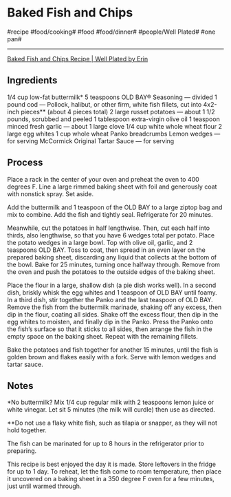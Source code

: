 # Baked Fish and Chips
#recipe #food/cooking# #food #food/dinner# #people/Well Plated# #one pan#
- - - -
[Baked Fish and Chips Recipe | Well Plated by Erin](https://www.wellplated.com/baked-fish-and-chips/)

## Ingredients
 1/4 cup low-fat buttermilk*
 5 teaspoons OLD BAY® Seasoning — divided
 1 pound cod — Pollock, halibut, or other firm, white fish fillets, cut into 4x2-inch pieces** (about 4 pieces total)
 2 large russet potatoes — about 1 1/2 pounds, scrubbed and peeled
 1 tablespoon extra-virgin olive oil
 1 teaspoon minced fresh garlic — about 1 large clove
 1/4 cup white whole wheat flour
 2 large egg whites
 1 cup whole wheat Panko breadcrumbs
 Lemon wedges — for serving
 McCormick Original Tartar Sauce — for serving

## Process
Place a rack in the center of your oven and preheat the oven to 400 degrees F. Line a large rimmed baking sheet with foil and generously coat with nonstick spray. Set aside.

Add the buttermilk and 1 teaspoon of the OLD BAY to a large ziptop bag and mix to combine. Add the fish and tightly seal. Refrigerate for 20 minutes.

Meanwhile, cut the potatoes in half lengthwise. Then, cut each half into thirds, also lengthwise, so that you have 6 wedges total per potato.  Place the potato wedges in a large bowl. Top with olive oil, garlic, and 2 teaspoons OLD BAY. Toss to coat, then spread in an even layer on the prepared baking sheet, discarding any liquid that collects at the bottom of the bowl. Bake for 25 minutes, turning once halfway through. Remove from the oven and push the potatoes to the outside edges of the baking sheet.

Place the flour in a large, shallow dish (a pie dish works well). In a second dish, briskly whisk the egg whites and 1 teaspoon of OLD BAY until foamy. In a third dish, stir together the Panko and the last teaspoon of OLD BAY. Remove the fish from the buttermilk marinade, shaking off any excess, then dip in the flour, coating all sides. Shake off the excess flour, then dip in the egg whites to moisten, and finally dip in the Panko. Press the Panko onto the fish’s surface so that it sticks to all sides, then arrange the fish in the empty space on the baking sheet. Repeat with the remaining fillets.

Bake the potatoes and fish together for another 15 minutes, until the fish is golden brown and flakes easily with a fork. Serve with lemon wedges and tartar sauce.

## Notes
*No buttermilk? Mix 1/4 cup regular milk with 2 teaspoons lemon juice or white vinegar. Let sit 5 minutes (the milk will curdle) then use as directed.

**Do not use a flaky white fish, such as tilapia or snapper, as they will not hold together.

The fish can be marinated for up to 8 hours in the refrigerator prior to preparing.

This recipe is best enjoyed the day it is made. Store leftovers in the fridge for up to 1 day. To reheat, let the fish come to room temperature, then place it uncovered on a baking sheet in a 350 degree F oven for a few minutes, just until warmed through.